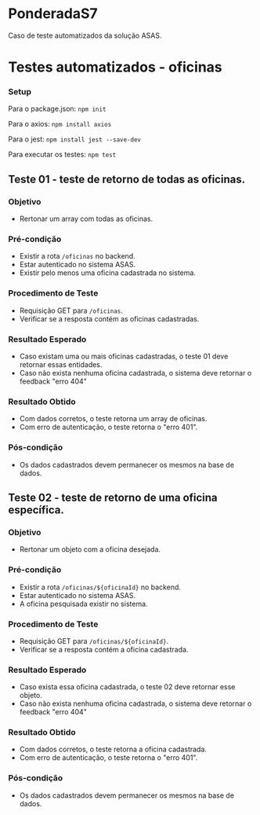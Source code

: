 # PonderadaS7
Caso de teste automatizados da solução ASAS.

# Testes automatizados - oficinas 

### Setup

Para o package.json: `npm init` 

Para o axios: `npm install axios`

Para o jest: `npm install jest --save-dev`

Para executar os testes: `npm test`

## Teste 01 - teste de retorno de todas as oficinas.

### Objetivo 
- Rertonar um array com todas as oficinas.

### Pré-condição
- Existir a rota `/oficinas` no backend.
- Estar autenticado no sistema ASAS.
- Existir pelo menos uma oficina cadastrada no sistema.

### Procedimento de Teste
- Requisição GET para `/oficinas`.
- Verificar se a resposta contém as oficinas cadastradas.

### Resultado Esperado
- Caso existam uma ou mais oficinas cadastradas, o teste 01 deve retornar essas entidades.
- Caso não exista nenhuma oficina cadastrada, o sistema deve retornar o feedback "erro 404"

### Resultado Obtido
- Com dados corretos, o teste retorna um array de oficinas.
- Com erro de autenticação, o teste retorna o "erro 401".

### Pós-condição
- Os dados cadastrados devem permanecer os mesmos na base de dados.

## Teste 02 - teste de retorno de uma oficina específica.

### Objetivo 
- Rertonar um objeto com a oficina desejada.

### Pré-condição
- Existir a rota `/oficinas/${oficinaId}` no backend.
- Estar autenticado no sistema ASAS.
- A oficina pesquisada existir no sistema.

### Procedimento de Teste
- Requisição GET para `/oficinas/${oficinaId}`.
- Verificar se a resposta contém a oficina cadastrada.

### Resultado Esperado
- Caso exista essa oficina cadastrada, o teste 02 deve retornar esse objeto.
- Caso não exista nenhuma oficina cadastrada, o sistema deve retornar o feedback "erro 404"

### Resultado Obtido
- Com dados corretos, o teste retorna a oficina cadastrada.
- Com erro de autenticação, o teste retorna o "erro 401".

### Pós-condição
- Os dados cadastrados devem permanecer os mesmos na base de dados.

